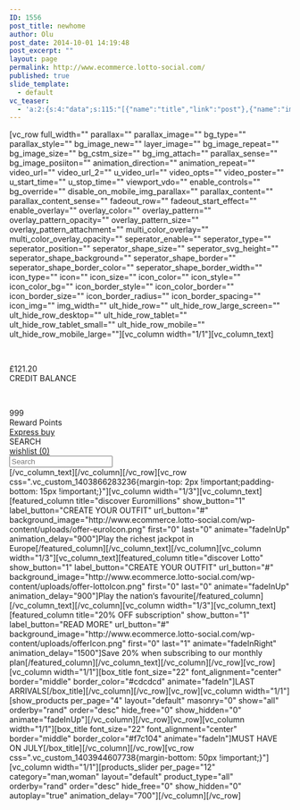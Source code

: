 ```yaml
---
ID: 1556
post_title: newhome
author: Olu
post_date: 2014-10-01 14:19:48
post_excerpt: ""
layout: page
permalink: http://www.ecommerce.lotto-social.com/
published: true
slide_template:
  - default
vc_teaser:
  - 'a:2:{s:4:"data";s:115:"[{"name":"title","link":"post"},{"name":"image","image":"featured","link":"none"},{"name":"text","mode":"excerpt"}]";s:7:"bgcolor";s:0:"";}'
---
```

[vc_row full_width="" parallax="" parallax_image="" bg_type="" parallax_style="" bg_image_new="" layer_image="" bg_image_repeat="" bg_image_size="" bg_cstm_size="" bg_img_attach="" parallax_sense="" bg_image_posiiton="" animation_direction="" animation_repeat="" video_url="" video_url_2="" u_video_url="" video_opts="" video_poster="" u_start_time="" u_stop_time="" viewport_vdo="" enable_controls="" bg_override="" disable_on_mobile_img_parallax="" parallax_content="" parallax_content_sense="" fadeout_row="" fadeout_start_effect="" enable_overlay="" overlay_color="" overlay_pattern="" overlay_pattern_opacity="" overlay_pattern_size="" overlay_pattern_attachment="" multi_color_overlay="" multi_color_overlay_opacity="" seperator_enable="" seperator_type="" seperator_position="" seperator_shape_size="" seperator_svg_height="" seperator_shape_background="" seperator_shape_border="" seperator_shape_border_color="" seperator_shape_border_width="" icon_type="" icon="" icon_size="" icon_color="" icon_style="" icon_color_bg="" icon_border_style="" icon_color_border="" icon_border_size="" icon_border_radius="" icon_border_spacing="" icon_img="" img_width="" ult_hide_row="" ult_hide_row_large_screen="" ult_hide_row_desktop="" ult_hide_row_tablet="" ult_hide_row_tablet_small="" ult_hide_row_mobile="" ult_hide_row_mobile_large=""][vc_column width="1/1"][vc_column_text]
<div class="row">
<div class="col-sm-12">
<div class="shopInfo">
<div class="bonusDev tc">

&nbsp;
<div class="bonus-credit lcolor2">£121.20</div>
CREDIT BALANCE
<div class="divider"></div>
</div>
<div class="rewardDev tc">

&nbsp;
<div class="reward-point blue2">999</div>
Reward Points
<div class="divider"></div>
</div>
<a class="btn btn-success expressBtn" href="#">Express buy</a>
<div class="shop-search"><label>SEARCH</label>
<i class="glyphicon glyphicon-search"></i></div>
<a class="btn wishlist-btn" href="/wishlist"><i class="glyphicon glyphicon-heart"></i>wishlist (0)</a>

</div>
</div>
</div>
<div class="row shop-search-bar"><input class="form-control" type="search" placeholder="Search" />
<i class="glyphicon glyphicon-search"></i></div>
<script>// <![CDATA[
$(document).ready(function(){
    $(".shop-search").click(function(){
        $(".shop-search-bar").slideToggle('fast');
    });
});
// ]]></script>[/vc_column_text][/vc_column][/vc_row][vc_row css=".vc_custom_1403866283236{margin-top: 2px !important;padding-bottom: 15px !important;}"][vc_column width="1/3"][vc_column_text][featured_column title="discover Euromillions" show_button="1" label_button="CREATE YOUR OUTFIT" url_button="#" background_image="http://www.ecommerce.lotto-social.com/wp-content/uploads/offer-euroIcon.png" first="0" last="0" animate="fadeInUp" animation_delay="900"]Play the richest jackpot in Europe[/featured_column][/vc_column_text][/vc_column][vc_column width="1/3"][vc_column_text][featured_column title="discover Lotto" show_button="1" label_button="CREATE YOUR OUTFIT" url_button="#" background_image="http://www.ecommerce.lotto-social.com/wp-content/uploads/offer-lottoIcon.png" first="0" last="0" animate="fadeInUp" animation_delay="900"]Play the nation‘s favourite[/featured_column][/vc_column_text][/vc_column][vc_column width="1/3"][vc_column_text][featured_column title="20% OFF subscription" show_button="1" label_button="READ MORE" url_button="#" background_image="http://www.ecommerce.lotto-social.com/wp-content/uploads/offerIcon.png" first="0" last="1" animate="fadeInRight" animation_delay="1500"]Save 20% when subscribing to our monthly plan[/featured_column][/vc_column_text][/vc_column][/vc_row][vc_row][vc_column width="1/1"][box_title font_size="22" font_alignment="center" border="middle" border_color="#cdcdcd" animate="fadeIn"]LAST ARRIVALS[/box_title][/vc_column][/vc_row][vc_row][vc_column width="1/1"][show_products per_page="4" layout="default" masonry="0" show="all" orderby="rand" order="desc" hide_free="0" show_hidden="0" animate="fadeInUp"][/vc_column][/vc_row][vc_row][vc_column width="1/1"][box_title font_size="22" font_alignment="center" border="middle" border_color="#f7c104" animate="fadeIn"]MUST HAVE ON JULY[/box_title][/vc_column][/vc_row][vc_row css=".vc_custom_1403944607738{margin-bottom: 50px !important;}"][vc_column width="1/1"][products_slider per_page="12" category="man,woman" layout="default" product_type="all" orderby="rand" order="desc" hide_free="0" show_hidden="0" autoplay="true" animation_delay="700"][/vc_column][/vc_row]